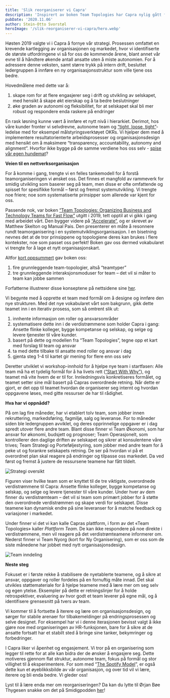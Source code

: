 ```yaml
---
title: 'Slik reorganiserer vi Capra'
description: 'Inspirert av boken Team Topologies har Capra nylig gått fra å være en rollebasert og hierarkisk organisasjon, til å satse på nettverksbasert organisering med team som grunnelement. '
pubDate: '2020.11.06'
author: Stein-Otto Svorstøl
heroImage: '/slik-reorganiserer-vi-capra/hero.webp'
---
```


Høsten 2019 valgte vi i Capra å fornye vår strategi. Prosessen omfattet en krevende kartlegging av organisasjonen og markedet, hvor vi identifiserte de største utfordringene vi så for oss de kommende årene, blant annet vår evne til å håndtere økende antall ansatte uten å miste autonomien. For å adressere denne veksten, samt større trykk på intern drift, besluttet ledergruppen å innføre en ny organisasjonsstruktur som ville tjene oss bedre.

Hovedmålene med dette var å:

1. skape rom for at flere engasjerer seg i drift og utvikling av selskapet, med hensikt å skape økt eierskap og å ta bedre beslutninger
2. øke graden av autonomi og fleksibilitet, for at selskapet skal bli mer robust og respondere enda raskere på endringer

En rask løsning kunne vært å innføre et nytt nivå i hierarkiet. Derimot, hos våre kunder fronter vi selvdrevne, autonome team og [“tight, loose, tight”](https://www.weforum.org/agenda/2020/07/flexible-working-after-covid19-telenor-norway/)-ledelse med for eksempel målstyringsverktøyet OKRs. Vi hjelper dem med å implementere resultatorienterte arbeidsprosesser og organisasjonsdesign med hensikt om å maksimere “transparency, accountability, autonomy and alignment”. Hvorfor ikke bygge på de samme verdiene hos oss selv - [spise vår egen hundemat](https://en.wikipedia.org/wiki/Eating_your_own_dog_food)?

**Veien til en nettverksorganisasjon**

For å komme i gang, trengte vi en felles tankemodell for å forstå teamorganiseringen vi ønsket oss. Det finnes et mangfold av rammeverk for smidig utvikling som baserer seg på team, men disse er ofte omfattende og spisset for spesifikke formål – først og fremst systemutvikling. Vi trengte noe friere; noe som systematiserte prinsipper som allerede var kjent for oss.

Passende nok, var boken [“Team Topologies: Organizing Business and Technology Teams for Fast Flow”](https://www.amazon.com/Team-Topologies-Organizing-Business-Technology/dp/1942788819) utgitt i 2019, tett opptil at vi gikk i gang med arbeidet vårt. Den bygger videre på [“Accelerate”](https://www.amazon.com/Accelerate-Software-Performing-Technology-Organizations/dp/1942788339/ref=pd_lpo_14_t_1/144-9166183-0317309?_encoding=UTF8&pd_rd_i=1942788339&pd_rd_r=371f8e0f-b9e8-4e7f-b846-fd489cf7f1c5&pd_rd_w=hf4Xe&pd_rd_wg=MsjFs&pf_rd_p=7b36d496-f366-4631-94d3-61b87b52511b&pf_rd_r=V9HJCMBZ50VG4TKQQZK6&psc=1&refRID=V9HJCMBZ50VG4TKQQZK6), og er skrevet av Matthew Skelton og Manual Pais. Den presenterer en måte å resonnere rundt teamorganisering i en systemutviklingsorganisasjon. I en bisetning nevnes det at de tror prinsippene og topologiene deres kan brukes i flere kontekster, noe som passet oss perfekt! Boken gav oss dermed vokabularet vi trengte for å lage et nytt organisasjonskart.

Altfor [kort oppsummert](https://medium.com/smidigalliansen/oppsummering-av-team-topologies-5a5ab0bef926) gav boken oss:

1. fire grunnleggende team-topologier, altså “teamtyper”
2. tre grunnleggende interaksjonsmoduser for team – det vil si måter to team kan jobbe sammen

Forfatterne illustrerer disse konseptene på nettsidene sine [her](https://teamtopologies.com/key-concepts).

Vi begynte med å opprette et team med formål om å designe og innføre den nye strukturen. Med det nye vokabularet vårt som bakgrunn, gikk dette teamet inn i en iterativ prosess, som så omtrent slik ut:

1. innhente informasjon om roller og ansvarsområder
2. systematisere dette inn i de verdistrømmene som holder Capra i gang: Ansette flinke kolleger, bygge kompetanse og selskap, og selge og levere tjenester til våre kunder.
3. basert på dette og modellen fra “Team Topologies”, tegne opp et kart med forslag til team og ansvar
4. ta med dette tilbake til ansatte med roller og ansvar i dag
5. gjenta steg 1-4 til kartet gir mening for flere enn oss selv

Deretter utviklet vi workshop-innhold for å hjelpe nye team i startfasen: Alle team må ha et tydelig formål for å ha livets rett ([“Start With Why”](https://www.amazon.com/Start-Why-Leaders-Inspire-Everyone/dp/1591846447)), og teamet må vite hvem de er til for. Innledningsvis konkretiseres formålet, og teamet setter sine mål basert på Capras overordnede retning. Når dette er gjort, er det opp til teamet hvordan de organiserer seg internt og hvordan oppgavene løses, med gitte ressurser de har til rådighet.

**Hva har vi oppnådd?**

På om lag fire måneder, har vi etablert tolv team, som jobber innen rekruttering, markedsføring, fagmiljø, salg og leveranse. For to måneder siden ble ledergruppen avviklet, og deres opprinnelige oppgaver er i dag spredt utover flere andre team. Blant disse finner vi Team Økonomi, som har ansvar for økonomi, budsjett og prognoser; Team Operasjonelt, som kontrollerer den daglige driften av selskapet og sikrer at konsulentene våre trives; Team Strategi og Porteføljestyring, som jobber med andre team for å peke ut og forankre selskapets retning. De ser på hvordan vi på et overordnet plan skal reagere på endringer og tilpasse oss markedet. Da ved først og fremst å justere de ressursene teamene har fått tildelt.

![Strategi oversikt](/slik-reorganiserer-vi-capra/strategi.webp)

Figuren viser hvilke team som er knyttet til de tre viktigste, overordnede verdistrømmene til Capra: Ansette flinke kolleger, bygge kompetanse og selskap, og selge og levere tjenester til våre kunder. Under hver av dem finner du verdistrømteam – det vil si team som primært jobber for å støtte den overordnede verdistrømmen og skape verdi for selskapet. Disse teamene kan dynamisk endre på sine leveranser for å matche feedback og variasjoner i markedet.

Under finner vi det vi kan kalle Capras plattform, i form av det «Team Topologies» kaller *Plattform Team*. De kan ikke respondere på noe direkte i verdistrømmene, men vil reagere på det verdistrømteamene informerer om. Nederst finner vi Team Nyorg (kort for Ny Organisering), som er oss som de siste månedene har jobbet med nytt organisasjonsdesign.

![Team inndeling](/slik-reorganiserer-vi-capra/team.webp)

**Neste steg**

Fokuset er i første rekke å stabilisere de nyetablerte teamene, og å sikre at ansvar, oppgaver og roller fordeles på en fornuftig måte innad. Det skal utvikles støttemateriale for å hjelpe teamene med å lære mer om seg selv og egen ytelse. Eksempler på dette er retningslinjer for å holde retrospektiver, evaluering av hvor godt et team leverer på egne mål, og å identifisere grensesnitt på tvers av team.

Vi kommer til å fortsette å iterere og lære om organisasjonsdesign, og sørger for stabile arenaer for tilbakemeldinger på endringsprosessen og selve designet. For eksempel har vi i denne iterasjonen bevisst valgt å ikke gjøre noe med organiseringen av HR-funksjonen, bare for å sikre at de ansatte fortsatt har et stabilt sted å bringe sine tanker, bekymringer og forbedringer.

I Capra liker vi åpenhet og engasjement. Vi tror på en organisering som legger til rette for at alle kan bidra der de ønsker å engasjere seg. Dette motiveres gjennom flat struktur, autonome team, fokus på formål og stor villighet til å eksperimentere. For som med “[The Spotify Model](https://blog.crisp.se/wp-content/uploads/2012/11/SpotifyScaling.pdf)”, er også dette kun et øyeblikksbilde av vår organisasjon, og over tid vil vi lære, iterere og bli enda bedre. Vi gleder oss!

Lyst til å lære enda mer om reorganiseringen? Da kan du lytte til Ørjan Bøe Thygesen snakke om det på Smidigpodden [her](https://nettsiden.pages.dev/blogg/slik-reorganiserer-vi-capra/%20https://smidigpodden.no/episode/32)!